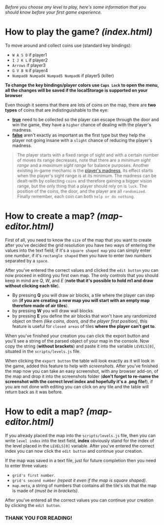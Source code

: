 *Before you choose any level to play, here's some information that you should know before your first game experience.*

# **How to play the game?** *(index.html)*

To move around and collect coins use (standard key bindings):
* `W A S D` if player1
* `I J K L` if player2
* `Arrows` if player3
* `G V B N` if player4
* `Numpad8 Numpad4 Numpad5 Numpad6` if player5 (killer)

**To change the key bindings/player colors use `Caps Lock` to open the menu, all the changes will be saved if the localStorage is supported on your browser**

Even though it seems that there are lots of coins on the map, there are **two types** of coins that are indistinguishable to the eye:
* [**true**]() need to be collected so the player can escape through the door and win the game, they have a `higher` chance of dealing with the player's madness.
* [**false**]() aren't exactly as important as the first type but they help the player not going insane with a `slight` chance of reducing the player's madness.

 > The player starts with a fixed range of sight and with a certain number of moves its range decreases, note that there are a *minimum sight range* and a *maximum sight range* for balance purposes.
  Another existing in-game mechanic is the [player's madness](), its effect starts when the player's sight range is at its minimum.
  The madness can be dealt-with by collecting `coins` and therefore gaining a bigger vision range, but the only thing that a player should rely on is `luck`.
  The position of the coins, the door, and the player are all `randomized`.
  Finally remember, each coin can both `help or do nothing`.

# **How to create a map?** *(map-editor.html)*

First of all, you need to know the `size` of the map that you want to create after you've decided the grid resolution you have two ways of entering the values into the text field; if it's a `square shaped map` you can simply enter one *number*, if it's `rectangle shaped` then you have to enter *two numbers* separated by a `space`. 

After you've entered the correct values and clicked the `edit button` you can now proceed in editing you first own map. The only controls that you should keep in mind are *Q*, *W*, and *E* (**note that it's possible to hold m1 and draw without clicking each tile**). 
*  By pressing **Q** you will draw air blocks, a tile where the player can step on (**if you are creating a new map you will start with an empty map therefore made of air tiles**).
*  by pressing **W** you will draw wall blocks.
*  by pressing **E** you define the air blocks that won't have any randomized object on them *(like coins, doors, and the player first position)*, this feature is useful for `closed areas` of tiles **where the player can't get to**. 

When you've finished your creation you can click the export button and you'll see a string of the parsed object of your map in the console.
Now copy the string (**without brackets**) and paste it into the variable `LEVELS[0]`, situated in the `scripts/levels.js` file.

When clicking the `export button` the table will look exactly as it will look in the game, added this feature to help with *screenshots*. After you've finished the map now you can take an easy screenshot, with any browser add-on, of the map and drop it into the screenshots folder (**don't forget to re-name the screenshot with the correct level index and hopefully it's a .png file!**), if you are not done with editing you can click on any tile and the table will return back as it was before.

# **How to edit a map?** *(map-editor.html)*
If you already placed the map into the `scripts/levels.js` file, then you can write `level index` into the text field, **index** obviously stand for the index of the level placed in the `LEVELS[0]` variable. After you've entered the correct index you can now click the `edit button` and continue your creation.

If the map was saved in a text file, just for future completion then you need to enter three values:
*  `grid's first number`.
*  `grid's second number` *(repeat it even if the map is square shaped)*.
*  `map.meta`, a string of numbers that contains all the tile's ids that the map is made of *(must be in brackets)*.

After you've entered all the correct values you can continue your creation by clicking the `edit button`.

### THANK YOU FOR READING!
